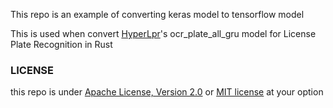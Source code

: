 This repo is an example of converting keras model to tensorflow model

This is used when convert [HyperLpr](https://github.com/zeusees/HyperLPR)'s ocr_plate_all_gru model for License Plate Recognition in Rust

### LICENSE

this repo is under [Apache License, Version 2.0](https://www.apache.org/licenses/LICENSE-2.0) or [MIT license](https://opensource.org/licenses/MIT) at your option
